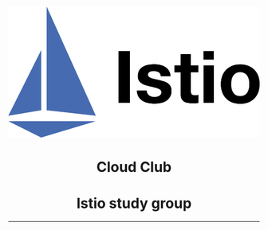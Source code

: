 ![istio.png](resources%2Fistio.png)

<p align="center">
    <h1 align="center">
        Cloud Club
    </h1>
    <h1 align="center">
        Istio study group
    </h1>
</p>

---

